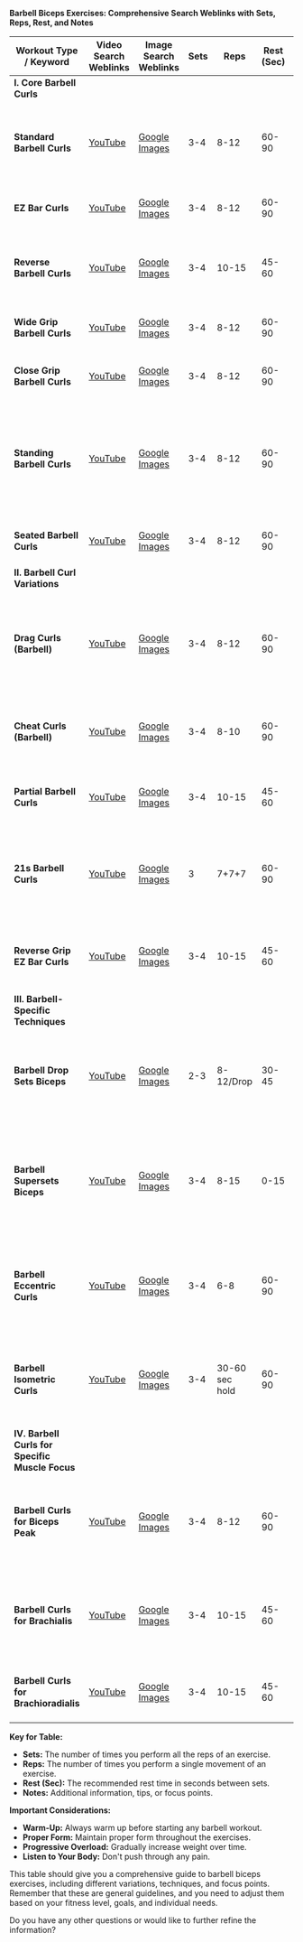 **Barbell Biceps Exercises: Comprehensive Search Weblinks with Sets, Reps, Rest, and Notes**

| **Workout Type / Keyword**      | **Video Search Weblinks**                                                                                    | **Image Search Weblinks**                                                                                    | **Sets** | **Reps** | **Rest (Sec)** | **Notes**                                                                                       |
|--------------------------------|---------------------------------------------------------------------------------------------------------------|-----------------------------------------------------------------------------------------------------------------|----------|----------|---------------|-------------------------------------------------------------------------------------------------|
| **I. Core Barbell Curls**                                                                                                                       |                                                                                                                 |          |          |               |                                                                                                   |
| **Standard Barbell Curls**      | [YouTube](https://www.youtube.com/results?search_query=barbell+curls+form+tutorial)                            | [Google Images](https://www.google.com/search?q=barbell+curls+form&tbm=isch)                                 | 3-4      | 8-12     | 60-90         |  Keep elbows tucked. Control the weight, avoid swinging.                                       |
| **EZ Bar Curls**                | [YouTube](https://www.youtube.com/results?search_query=ez+bar+curls+form+tutorial)                             | [Google Images](https://www.google.com/search?q=ez+bar+curls+form&tbm=isch)                                  | 3-4      | 8-12     | 60-90         |  EZ bar reduces stress on wrists.                                                                 |
| **Reverse Barbell Curls**       | [YouTube](https://www.youtube.com/results?search_query=reverse+barbell+curls+form+tutorial)                  | [Google Images](https://www.google.com/search?q=reverse+barbell+curls+form&tbm=isch)                        | 3-4      | 10-15    | 45-60         |  Focus on brachialis and forearm. Use lighter weight.                                                 |
| **Wide Grip Barbell Curls**     | [YouTube](https://www.youtube.com/results?search_query=wide+grip+barbell+curls+form+tutorial)            | [Google Images](https://www.google.com/search?q=wide+grip+barbell+curls+form&tbm=isch)                      | 3-4      | 8-12     | 60-90         |  Emphasizes the short head of the biceps.                                                          |
| **Close Grip Barbell Curls**    | [YouTube](https://www.youtube.com/results?search_query=close+grip+barbell+curls+form+tutorial)           | [Google Images](https://www.google.com/search?q=close+grip+barbell+curls+form&tbm=isch)                    | 3-4      | 8-12     | 60-90         |  Emphasizes the long head of the biceps.                                                           |
| **Standing Barbell Curls**      | [YouTube](https://www.youtube.com/results?search_query=standing+barbell+curls+form+tutorial)           | [Google Images](https://www.google.com/search?q=standing+barbell+curls+form&tbm=isch)                    | 3-4      | 8-12     | 60-90         |  Good for building overall strength. Control the motion.  May require less weight than seated.                                                |
| **Seated Barbell Curls**        | [YouTube](https://www.youtube.com/results?search_query=seated+barbell+curls+form+tutorial)              | [Google Images](https://www.google.com/search?q=seated+barbell+curls+form&tbm=isch)                      | 3-4      | 8-12     | 60-90         |  Good for isolation; reduces body sway.                                                          |
| **II. Barbell Curl Variations**                                                                                                              |                                                                                                                 |          |          |               |                                                                                                   |
| **Drag Curls (Barbell)**        | [YouTube](https://www.youtube.com/results?search_query=drag+curls+barbell+form+tutorial)           | [Google Images](https://www.google.com/search?q=drag+curls+barbell+form&tbm=isch)                      | 3-4      | 8-12     | 60-90         | Keep bar close to body throughout the movement. Different emphasis on biceps.                          |
| **Cheat Curls (Barbell)**       | [YouTube](https://www.youtube.com/results?search_query=cheat+curls+barbell+form+tutorial)          | [Google Images](https://www.google.com/search?q=cheat+curls+barbell+form&tbm=isch)                     | 3-4      | 8-10     | 60-90         |  Use slight momentum. Controlled eccentric phase is key.                                                |
| **Partial Barbell Curls**       | [YouTube](https://www.youtube.com/results?search_query=partial+barbell+curls+form+tutorial)     | [Google Images](https://www.google.com/search?q=partial+barbell+curls+form&tbm=isch)                 | 3-4      | 10-15    | 45-60        | Vary range of motion to hit different parts of biceps.                                                       |
| **21s Barbell Curls**           | [YouTube](https://www.youtube.com/results?search_query=21s+barbell+curls+form+tutorial)              | [Google Images](https://www.google.com/search?q=21s+barbell+curls+form&tbm=isch)                      | 3        | 7+7+7    | 60-90         |  7 reps lower half, 7 reps upper half, 7 reps full ROM.  Increase intensity.                                   |
| **Reverse Grip EZ Bar Curls**    | [YouTube](https://www.youtube.com/results?search_query=reverse+grip+ez+bar+curls+form+tutorial) | [Google Images](https://www.google.com/search?q=reverse+grip+ez+bar+curls+form&tbm=isch)              | 3-4      | 10-15    | 45-60       | Targets brachialis and forearms.  Use lighter weight.                                                              |
| **III. Barbell-Specific Techniques**                                                                                                        |                                                                                                                 |          |          |               |                                                                                                   |
| **Barbell Drop Sets Biceps**    | [YouTube](https://www.youtube.com/results?search_query=drop+sets+barbell+biceps+tutorial)       | [Google Images](https://www.google.com/search?q=drop+sets+barbell+biceps&tbm=isch)                   | 2-3      | 8-12/Drop| 30-45         |  Reduce weight immediately after each set. High intensity training method.                                                |
| **Barbell Supersets Biceps**   | [YouTube](https://www.youtube.com/results?search_query=barbell+biceps+supersets)           | [Google Images](https://www.google.com/search?q=barbell+biceps+supersets&tbm=isch)                     | 3-4      | 8-15     | 0-15          | Two barbell exercises back to back. Minimal rest between exercises. Increase intensity.                                                |
| **Barbell Eccentric Curls**    | [YouTube](https://www.youtube.com/results?search_query=barbell+eccentric+curls)         | [Google Images](https://www.google.com/search?q=barbell+eccentric+curls&tbm=isch)    | 3-4      | 6-8      | 60-90         | Focus on slow, controlled lowering of the bar. Emphasizes eccentric phase.                                                         |
| **Barbell Isometric Curls**    | [YouTube](https://www.youtube.com/results?search_query=barbell+isometric+curls)     | [Google Images](https://www.google.com/search?q=barbell+isometric+curls&tbm=isch)  | 3-4      | 30-60 sec hold | 60-90         | Hold barbell at a point of tension. Increase muscle time under tension.                                                          |
| **IV. Barbell Curls for Specific Muscle Focus**                                                                                          |                                                                                                                 |          |          |               |                                                                                                   |
| **Barbell Curls for Biceps Peak**| [YouTube](https://www.youtube.com/results?search_query=barbell+curls+biceps+peak)          | [Google Images](https://www.google.com/search?q=barbell+curls+biceps+peak&tbm=isch)                | 3-4      | 8-12     | 60-90         | Close grip curls. Mind-muscle connection. Controlled peak contraction.                                           |
| **Barbell Curls for Brachialis** | [YouTube](https://www.youtube.com/results?search_query=barbell+curls+brachialis)          | [Google Images](https://www.google.com/search?q=barbell+curls+brachialis&tbm=isch)                  | 3-4      | 10-15    | 45-60         | Reverse grip curls, hammer curl grip with EZ bar. Focus on brachialis activation.                                         |
| **Barbell Curls for Brachioradialis**| [YouTube](https://www.youtube.com/results?search_query=barbell+curls+brachioradialis)         | [Google Images](https://www.google.com/search?q=barbell+curls+brachioradialis&tbm=isch)                | 3-4      | 10-15    | 45-60         | Reverse grip barbell curls. Focus on forearm activation.                                                     |

**Key for Table:**

*   **Sets:** The number of times you perform all the reps of an exercise.
*   **Reps:** The number of times you perform a single movement of an exercise.
*   **Rest (Sec):** The recommended rest time in seconds between sets.
*   **Notes:** Additional information, tips, or focus points.

**Important Considerations:**

*   **Warm-Up:** Always warm up before starting any barbell workout.
*   **Proper Form:** Maintain proper form throughout the exercises.
*   **Progressive Overload:** Gradually increase weight over time.
*   **Listen to Your Body:** Don't push through any pain.

This table should give you a comprehensive guide to barbell biceps exercises, including different variations, techniques, and focus points. Remember that these are general guidelines, and you need to adjust them based on your fitness level, goals, and individual needs.

Do you have any other questions or would like to further refine the information?
